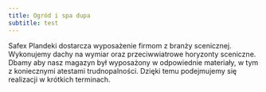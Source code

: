 ```yaml
---
title: Ogród i spa dupa
subtitle: test 
---
```


Safex Plandeki dostarcza wyposażenie firmom z branży scenicznej. 
Wykonujemy dachy na wymiar oraz przeciwwiatrowe horyzonty sceniczne. Dbamy aby nasz magazyn był wyposażony w odpowiednie materiały, w tym z koniecznymi atestami trudnopalności.
Dzięki temu podejmujemy się realizacji w krótkich terminach. 
